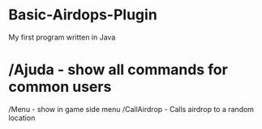 # Basic-Airdops-Plugin
My first program written in Java
# /Ajuda - show all commands for common users
/Menu - show in game side menu
/CallAirdrop - Calls airdrop to a random location

